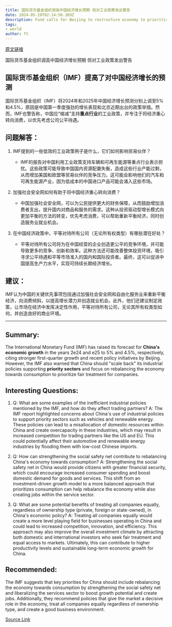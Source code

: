 ```yaml
---
title: 国际货币基金组织调高中国经济增长预期 但对工业政策发出警告
date: 2024-05-29T02:14:50.369Z
description: Fund calls for Beijing to restructure economy to prioritise consumption and ensure fair treatment for companies
tags: 
- world
author: ft
---
```


[原文链接](https://ft.com/content/77ff1bdd-aa82-49fe-bd7d-5ec438ec58e7)

国际货币基金组织调高中国经济增长预期 但对工业政策发出警告

## 国际货币基金组织（IMF）提高了对中国经济增长的预测

国际货币基金组织（IMF）将2024年和2025年中国经济增长预测分别上调至5%和4.5%，原因是中国第一季度强劲的增长表现和北京近期出台的政策举措。然而，IMF也警告称，中国应“缩减”支持**重点行业**的工业政策，并专注于将经济重心转向消费，以优先考虑公司公平待遇。

## 问题解答：

1. IMF提到的一些低效的工业政策例子是什么，它们如何影响贸易伙伴？
   - IMF的报告对中国利用工业政策支持车辆和可再生能源等重点行业表示担忧。这些政策可能导致中国国内资源配置失衡，造成这些行业产能过剩，从而增加美国和欧盟等贸易伙伴的竞争压力。这可能会影响他们的汽车和可再生能源产业，因为低成本的中国进口产品可能会涌入这些市场。

2. 加强社会安全网如何有助于将中国经济重心转向消费？
   - 中国加强社会安全网，可以为公民提供更大的财务保障，从而鼓励增加消费者支出，提升国内对商品和服务的需求。这种从投资驱动型增长模式向更加平衡的方法的转变，优先考虑消费，可以帮助重新平衡经济，同时创造服务业就业机会。

3. 在中国经济政策中，平等对待所有公司（无论所有权类型）有哪些潜在好处？
   - 平等对待所有公司将为在中国经营的企业创造更公平的竞争环境，并可能导致更多的竞争、创新和效率。这种方法还可能改善整体投资环境，吸引寻求公平待遇和平等市场准入的国内和国际投资者。最终，这可以促进中国提高生产力水平，实现可持续长期经济增长。

## 建议：

IMF认为中国的关键优先事项包括通过加强社会安全网和自由化服务业来重新平衡经济，向消费倾斜，以提高增长潜力并创造就业机会。此外，他们还建议制定政策，让市场在经济中发挥决定性作用，平等对待所有公司，无论其所有权类型如何，并创造良好的商业环境。

---

## Summary:
The International Monetary Fund (IMF) has raised its forecast for **China's economic growth** in the years 2e24 and e25 to 5% and 4.5%, respectively, citing stronger first-quarter growth and recent policy initiatives by Beijing. However, the IMF also warned that China should "scale back" its industrial policies supporting **priority sectors** and focus on rebalancing the economy towards consumption to prioritize fair treatment for companies.

## Interesting Questions:
1. Q: What are some examples of the inefficient industrial policies mentioned by the IMF, and how do they affect trading partners?
   A: The IMF report highlighted concerns about China's use of industrial policies to support priority sectors such as vehicles and renewable energy. These policies can lead to a misallocation of domestic resources within China and create overcapacity in these industries, which may result in increased competition for trading partners like the US and EU. This could potentially affect their automotive and renewable energy industries by flooding them with low-cost Chinese imports.
   
2. Q: How can strengthening the social safety net contribute to rebalancing China's economy towards consumption?
   A: Strengthening the social safety net in China would provide citizens with greater financial security, which could encourage increased consumer spending and boost domestic demand for goods and services. This shift from an investment-driven growth model to a more balanced approach that prioritizes consumption can help rebalance the economy while also creating jobs within the service sector.
   
3. Q: What are some potential benefits of treating all companies equally, regardless of ownership type (private, foreign or state-owned), in China's economic policy?
   A: Treating all companies equally would create a more level playing field for businesses operating in China and could lead to increased competition, innovation, and efficiency. This approach may also improve the overall investment climate by attracting both domestic and international investors who seek fair treatment and equal access to markets. Ultimately, this can contribute to higher productivity levels and sustainable long-term economic growth for China.

## Recommended:
The IMF suggests that key priorities for China should include rebalancing the economy towards consumption by strengthening the social safety net and liberalizing the services sector to boost growth potential and create jobs. Additionally, they recommend policies that give the market a decisive role in the economy, treat all companies equally regardless of ownership type, and create a good business environment.

[Source Link](https://ft.com/content/77ff1bdd-aa82-49fe-bd7d-5ec438ec58e7)

